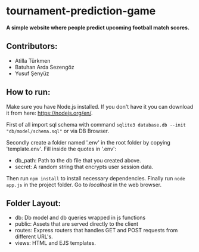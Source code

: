 # tournament-prediction-game
**A simple website where people predict upcoming football match scores.**
## Contributors:
- Atilla Türkmen
- Batuhan Arda Sezengöz
- Yusuf Şenyüz
## How to run:
Make sure you have Node.js installed. If you don't have it you can download it from here: https://nodejs.org/en/. 

First of all import sql schema with command `sqlite3 database.db --init "db/model/schema.sql"` or via DB Browser. 

Secondly create a folder named '.env' in the root folder by copying 'template.env'. Fill inside the quotes in '.env':
- db_path: Path to the db file that you created above.
- secret: A random string that encrypts user session data.

Then run `npm install` to install necessary dependencies. 
Finally run `node app.js` in the project folder. Go to *localhost* in the web browser.
## Folder Layout:
- db: Db model and db queries wrapped in js functions
- public: Assets that are served directly to the client
- routes: Express routers that handles GET and POST requests from different URL's.
- views: HTML and EJS templates.